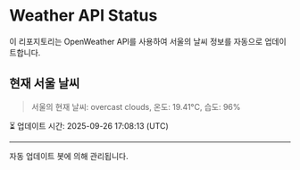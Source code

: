 
# Weather API Status

이 리포지토리는 OpenWeather API를 사용하여 서울의 날씨 정보를 자동으로 업데이트합니다.

## 현재 서울 날씨
> 서울의 현재 날씨: overcast clouds, 온도: 19.41°C, 습도: 96%

⏳ 업데이트 시간: 2025-09-26 17:08:13 (UTC)

---
자동 업데이트 봇에 의해 관리됩니다.
